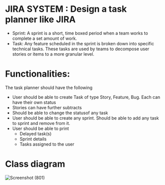 # JIRA SYSTEM : Design a task planner like JIRA
- Sprint: A sprint is a short, time boxed period when a team works to complete a set amount of work.
- Task: Any feature scheduled in the sprint is broken down into specific technical tasks. These tasks are used by teams to decompose user stories or items to a more granular level.
# Functionalities:
The task planner should have the following
- User should be able to create Task of type Story, Feature, Bug. Each can have their own status
- Stories can have further subtracts
- Should be able to change the statusof any task
- User should be able to create any sprint. Should be able to add any task to sprint and remove from it.
- User should be able to print
    - Delayed task(s)
    - Sprint details
    - Tasks assigned to the user

# Class diagram 
![Screenshot (801)](https://github.com/hksirya/LowLevelDesign/assets/104431269/344d809d-ea9a-40fa-9613-e6f3b5c8596d)
